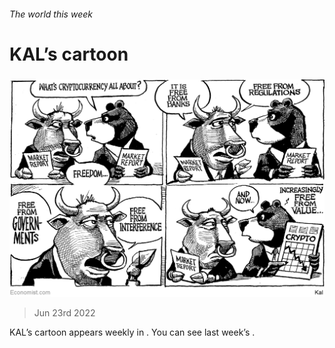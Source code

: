 ###### The world this week

# KAL’s cartoon 

#####  

![image](images/20220625_WWD000.png) 

> Jun 23rd 2022 





KAL’s cartoon appears weekly in . You can see last week’s .

